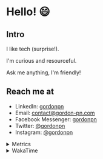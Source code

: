 # Hello! 😄

## Intro

I like tech (surprise!).

I'm curious and resourceful.

Ask me anything, I'm friendly!

## Reach me at

- LinkedIn: [gordonpn](https://www.linkedin.com/in/gordonpn/)
- Email: [contact@gordon-pn.com](mailto:contact@gordon-pn.com)
- Facebook Messenger: [gordonpn](https://www.messenger.com/t/Gordonpn)
- Twitter: [@gordonpn](https://twitter.com/Gordonpn)
- Instagram: [@gordonpn](https://www.instagram.com/gordonpn/)

<details>
  <summary>Metrics</summary>

  <img align="center" src="https://github.com/gordonpn/gordonpn/blob/master/github-metrics.svg" alt="GitHub Metrics">

</details>

<details>
  <summary>WakaTime</summary>

  <!--START_SECTION:waka-->
**I'm an Early 🐤** 

```text
🌞 Morning                225 commits         █████░░░░░░░░░░░░░░░░░░░░   20.78 % 
🌆 Daytime                433 commits         ██████████░░░░░░░░░░░░░░░   39.98 % 
🌃 Evening                385 commits         █████████░░░░░░░░░░░░░░░░   35.55 % 
🌙 Night                  40 commits          █░░░░░░░░░░░░░░░░░░░░░░░░   03.69 % 
```
📅 **I'm Most Productive on Wednesday** 

```text
Monday                   165 commits         ████░░░░░░░░░░░░░░░░░░░░░   15.24 % 
Tuesday                  144 commits         ███░░░░░░░░░░░░░░░░░░░░░░   13.30 % 
Wednesday                204 commits         █████░░░░░░░░░░░░░░░░░░░░   18.84 % 
Thursday                 135 commits         ███░░░░░░░░░░░░░░░░░░░░░░   12.47 % 
Friday                   145 commits         ███░░░░░░░░░░░░░░░░░░░░░░   13.39 % 
Saturday                 130 commits         ███░░░░░░░░░░░░░░░░░░░░░░   12.00 % 
Sunday                   160 commits         ████░░░░░░░░░░░░░░░░░░░░░   14.77 % 
```


📊 **This Week I Spent My Time On** 

```text
💬 Programming Languages: 
Java                     7 hrs 57 mins       ███████████████████░░░░░░   74.80 % 
Ruby                     41 mins             ██░░░░░░░░░░░░░░░░░░░░░░░   06.55 % 
Bash                     35 mins             █░░░░░░░░░░░░░░░░░░░░░░░░   05.62 % 
ERB                      18 mins             █░░░░░░░░░░░░░░░░░░░░░░░░   02.87 % 
Other                    17 mins             █░░░░░░░░░░░░░░░░░░░░░░░░   02.78 % 

🔥 Editors: 
IntelliJ                 9 hrs 24 mins       ██████████████████████░░░   88.40 % 
VS Code                  1 hr 14 mins        ███░░░░░░░░░░░░░░░░░░░░░░   11.60 % 
```


 Last Updated on 27/02/2023 10:23:44 UTC
<!--END_SECTION:waka-->
</details>
